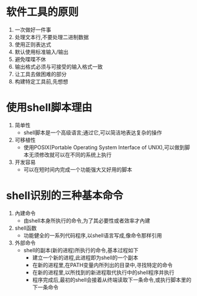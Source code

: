 # 软件工具的原则

1. 一次做好一件事
2. 处理文本行,不要处理二进制数据
3. 使用正则表达式
4. 默认使用标准输入/输出
5. 避免喋喋不休
6. 输出格式必须与可接受的输入格式一致
7. 让工具去做困难的部分
8. 构建特定工具前,先想想

# 使用shell脚本理由

1. 简单性
    - shell脚本是一个高级语言;通过它,可以简洁地表达复杂的操作
2. 可移植性
    - 使用POSIX(Portable Operating System Interface of UNIX),可以做到脚本无须修改就可以在不同的系统上执行
3. 开发容易
    - 可以在短时间内完成一个功能强大又好用的脚本

# shell识别的三种基本命令

1. 內建命令
    - 由shell本身所执行的命令,为了其必要性或者效率才內建
2. shell函数
    - 功能健全的一系列代码程序,以shell语言写成,像命令那样引用
3. 外部命令
    - shell的副本(新的进程)所执行的命令,基本过程如下
        - 建立一个新的进程,此进程即为shell的一个副本
        - 在新的进程里,在PATH变量内所列出的目录中,寻找特定的命令
        - 在新的进程里,以所找到的新进程取代执行中的shell程序并执行
        - 程序完成后,最初的shell会接着从终端读取下一条命令,或执行脚本里的下一条命令
